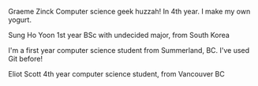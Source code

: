 Graeme Zinck
Computer science geek huzzah! In 4th year.
I make my own yogurt.

Sung Ho Yoon
1st year BSc with undecided major, from South Korea

I'm a first year computer science student from Summerland, BC.
I've used Git before!

Eliot Scott
4th year computer science student, from Vancouver BC